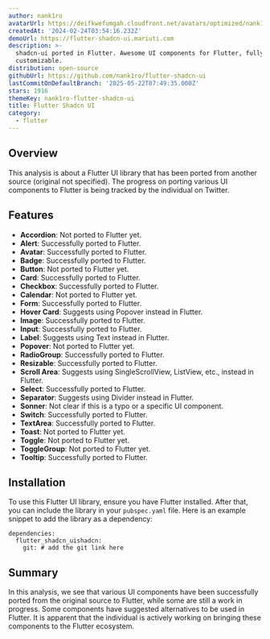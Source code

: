 ```yaml
---
author: nank1ro
avatarUrl: https://deifkwefumgah.cloudfront.net/avatars/optimized/nank1ro-flutter-shadcn-ui-avatar-128.webp
createdAt: '2024-02-24T03:54:16.232Z'
demoUrl: https://flutter-shadcn-ui.mariuti.com
description: >-
  shadcn-ui ported in Flutter. Awesome UI components for Flutter, fully
  customizable.
distribution: open-source
githubUrl: https://github.com/nank1ro/flutter-shadcn-ui
lastCommitOnDefaultBranch: '2025-05-22T07:49:35.000Z'
stars: 1916
themeKey: nank1ro-flutter-shadcn-ui
title: Flutter Shadcn UI
category:
  - flutter
---
```

## Overview
This analysis is about a Flutter UI library that has been ported from another source (original not specified). The progress on porting various UI components to Flutter is being tracked by the individual on Twitter.

## Features
- **Accordion**: Not ported to Flutter yet.
- **Alert**: Successfully ported to Flutter.
- **Avatar**: Successfully ported to Flutter.
- **Badge**: Successfully ported to Flutter.
- **Button**: Not ported to Flutter yet.
- **Card**: Successfully ported to Flutter.
- **Checkbox**: Successfully ported to Flutter.
- **Calendar**: Not ported to Flutter yet.
- **Form**: Successfully ported to Flutter.
- **Hover Card**: Suggests using Popover instead in Flutter.
- **Image**: Successfully ported to Flutter.
- **Input**: Successfully ported to Flutter.
- **Label**: Suggests using Text instead in Flutter.
- **Popover**: Not ported to Flutter yet.
- **RadioGroup**: Successfully ported to Flutter.
- **Resizable**: Successfully ported to Flutter.
- **Scroll Area**: Suggests using SingleScrollView, ListView, etc., instead in Flutter.
- **Select**: Successfully ported to Flutter.
- **Separator**: Suggests using Divider instead in Flutter.
- **Sonner**: Not clear if this is a typo or a specific UI component.
- **Switch**: Successfully ported to Flutter.
- **TextArea**: Successfully ported to Flutter.
- **Toast**: Not ported to Flutter yet.
- **Toggle**: Not ported to Flutter yet.
- **ToggleGroup**: Not ported to Flutter yet.
- **Tooltip**: Successfully ported to Flutter.

## Installation
To use this Flutter UI library, ensure you have Flutter installed. After that, you can include the library in your `pubspec.yaml` file. Here is an example snippet to add the library as a dependency:
```
dependencies:
  flutter_shadcn_uishadcn:
    git: # add the git link here
```

## Summary
In this analysis, we see that various UI components have been successfully ported from the original source to Flutter, while some are still a work in progress. Some components have suggested alternatives to be used in Flutter. It is apparent that the individual is actively working on bringing these components to the Flutter ecosystem.